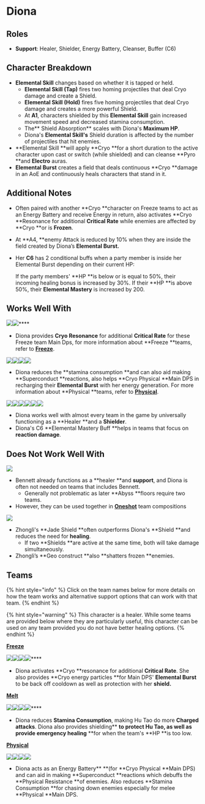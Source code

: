 # Diona

## Roles

* **Support**: Healer, Shielder, Energy Battery, Cleanser, Buffer (C6)

## **Character Breakdown**

* **Elemental Skill** changes based on whether it is tapped or held.
  * **Elemental Skill (Tap)** fires two homing projectiles that deal Cryo damage and create a Shield.
  * **Elemental Skill (Hold)** fires five homing projectiles that deal Cryo damage and creates a more powerful Shield.
  * At **A1**, characters shielded by this **Elemental Skill** gain increased movement speed and decreased stamina consumption.
  * The** Shield Absorption** scales with Diona's **Maximum HP**.
  * Diona's **Elemental Skill's** Shield duration is affected by the number of projectiles that hit enemies.
* **Elemental Skill **will apply **Cryo **for a short duration to the active character upon cast or switch (while shielded) and can cleanse **Pyro **and **Electro** auras.
* **Elemental Burst** creates a field that deals continuous **Cryo **damage in an AoE and continuously heals characters that stand in it.

## **Additional Notes**

* Often paired with another **Cryo **character on Freeze teams to act as an Energy Battery and receive Energy in return, also activates **Cryo **Resonance for additional **Critical Rate** while enemies are affected by **Cryo **or is **Frozen**.
* At **A4, **enemy Attack is reduced by 10% when they are inside the field created by Diona’s **Elemental Burst.**
*   Her **C6** has 2 conditional buffs when a party member is inside her Elemental Burst depending on their current HP:

    If the party members' **HP **is below or is equal to 50%, their incoming healing bonus is increased by 30%. If their **HP **is above 50%, their **Elemental Mastery** is increased by 200.&#x20;

## **Works Well With**

****![](../../.gitbook/assets/UI\_AvatarIcon\_Ayaka.png)****![](../../.gitbook/assets/UI\_AvatarIcon\_Ganyu.png)****

* Diona provides **Cryo Resonance** for additional **Critical Rate** for these Freeze team Main Dps, for more information about **Freeze **teams, refer to [**Freeze**](../../teams/freeze.md).

![](../../.gitbook/assets/UI\_AvatarIcon\_Razor.png)![](../../.gitbook/assets/UI\_AvatarIcon\_Eula.png)![](../../.gitbook/assets/UI\_AvatarIcon\_Keqing.png)![](../../.gitbook/assets/UI\_AvatarIcon\_Xinyan.png)

* Diona reduces the **stamina consumption **and can also aid making **Superconduct **reactions, also helps **Cryo Physical **Main DPS in recharging their **Elemental Burst** with her energy generation. For more information about **Physical **teams, refer to [**Physical**](../../teams/physical.md).

![](../../.gitbook/assets/Element\_Anemo.webp)![](../../.gitbook/assets/Element\_Cryo.webp)![](../../.gitbook/assets/Element\_Electro.webp)![](../../.gitbook/assets/Element\_Geo.webp)![](../../.gitbook/assets/Element\_Hydro.webp)![](../../.gitbook/assets/Element\_Pyro.webp)

* Diona works well with almost every team in the game by universally functioning as a **Healer **and a **Shielder**.
* Diona's C6 **Elemental Mastery Buff **helps in teams that focus on **reaction damage**.

## **Does Not Work Well With**

****![](../../.gitbook/assets/UI\_AvatarIcon\_Bennett.png)****

* Bennett already functions as a **healer **and **support**, and Diona is often not needed on teams that includes Bennett.
  * Generally not problematic as later **Abyss **floors require two teams.
* However, they can be used together in [**Oneshot**](../../teams/oneshot.md) team compositions

![](../../.gitbook/assets/UI\_AvatarIcon\_Zhongli.png)

* Zhongli's **Jade Shield **often outperforms Diona's **Shield **and reduces the need for **healing**.
  * If two **Shields **are active at the same time, both will take damage simultaneously.
* Zhongli’s **Geo construct **also **shatters frozen **enemies.

## Teams

{% hint style="info" %}
Click on the team names below for more details on how the team works and alternative support options that can work with that team.
{% endhint %}

{% hint style="warning" %}
This character is a healer. While some teams are provided below where they are particularly useful, this character can be used on any team provided you do not have better healing options.
{% endhint %}



****[**Freeze**](../../teams/freeze.md)****

****![](../../.gitbook/assets/UI\_AvatarIcon\_Ayaka.png)****![](../../.gitbook/assets/UI\_AvatarIcon\_Mona.png)****![](../../.gitbook/assets/UI\_AvatarIcon\_Kazuha.png)****![](../../.gitbook/assets/UI\_AvatarIcon\_Diona.png)****

* Diona activates **Cryo **resonance for additional **Critical Rate**. She also provides **Cryo energy particles **for Main DPS' **Elemental Burst** to be back off cooldown as well as protection with her **shield.**

****[**Melt**](../../teams/melt.md)****

****![](../../.gitbook/assets/UI\_AvatarIcon\_Hutao.png)****![](../../.gitbook/assets/UI\_AvatarIcon\_Xingqiu.png)****![](../../.gitbook/assets/UI\_AvatarIcon\_Kaeya.png)****![](../../.gitbook/assets/UI\_AvatarIcon\_Diona.png)****

* Diona reduces **Stamina Consumption**, making Hu Tao do more **Charged attacks**. Diona also provides shielding** **to protect Hu Tao, as well as provide emergency healing** **for when the team's **HP **is too low.

****[**Physical**](../../teams/physical.md)****

![](../../.gitbook/assets/UI\_AvatarIcon\_Eula.png)![](../../.gitbook/assets/UI\_AvatarIcon\_Shougun.png)![](../../.gitbook/assets/UI\_AvatarIcon\_Rosaria.png)![](../../.gitbook/assets/UI\_AvatarIcon\_Diona.png)

* Diona acts as an Energy Battery** **(for **Cryo Physical **Main DPS) and can aid in making **Superconduct **reactions which debuffs the **Physical Resistance **of enemies. Also reduces **Stamina Consumption **for chasing down enemies especially for melee **Physical **Main DPS.
